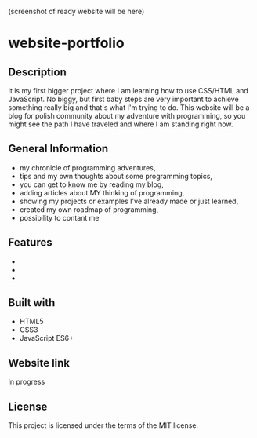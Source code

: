 (screenshot of ready website will be here)


# website-portfolio


## Description
It is my first bigger project where I am learning how to use CSS/HTML and JavaScript. No biggy, but first baby steps are very important to achieve something really big and that's what I'm trying to do. This website will be a blog for polish community about my adventure with programming, so you might see the path I have traveled and where I am standing right now.

## General Information
- my chronicle of programming adventures,
- tips and my own thoughts about some programming topics,
- you can get to know me by reading my blog,
- adding articles about MY thinking of programming,
- showing my projects or examples I've already made or just learned,
- created my own roadmap of programming,
- possibility to contant me

## Features
-
-
-

## Built with
* HTML5
* CSS3
* JavaScript ES6+

## Website link
In progress 

## License
This project is licensed under the terms of the MIT license.